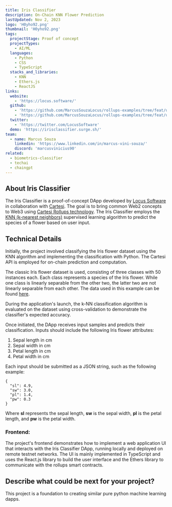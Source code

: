 ```yaml
---
title: Iris Classifier
description: On-Chain KNN Flower Prediction
lastUpdated: Nov 2, 2023
logo: 'H0yho92.png'
thumbnail: 'H0yho92.png'
tags:
  projectStage: Proof of concept
  projectTypes:
    - AI/ML
  languages:
    - Python
    - CSS
    - TypeScript
  stacks_and_libraries:
    - KNN
    - Ethers.js
    - ReactJS
links:
  website:
    - 'https://locus.software/'
  github:
    - 'https://github.com/MarcusSouzaLocus/rollups-examples/tree/feat/update-knn-1.0/knn'
    - 'https://github.com/MarcusSouzaLocus/rollups-examples/tree/feat/update-knn-1.0/frontend-knn'
  twitter:
    - 'https://twitter.com/LocusSoftware'
  demo: 'https://irisclassifier.surge.sh/'
team:
  - name: Marcus Souza
    linkedin: 'https://www.linkedin.com/in/marcus-vini-souza/'
    discord: 'marcusvinicius90'
related:
  - biometrics-classifier
  - techai
  - chaingpt
---
```


## About Iris Classifier

The Iris Classifier is a proof-of-concept DApp developed by
[Locus Software](http://locus.software) in collaboration with
[Cartesi](https://cartesi.io/). The goal is to bring common Web2 concepts to
Web3 using
[Cartesi Rollups technology](https://docs.cartesi.io/cartesi-rollups/). The Iris
Classifier employs the
[KNN (k-nearest neighbors)](https://en.wikipedia.org/wiki/K-nearest_neighbors_algorithm)
supervised learning algorithm to predict the species of a flower based on user
input.

## Technical Details

Initially, the project involved classifying the Iris flower dataset using the
KNN algorithm and implementing the classification with Python. The Cartesi API
is employed for on-chain prediction and computation.

The classic Iris flower dataset is used, consisting of three classes with 50
instances each. Each class represents a species of the Iris flower. While one
class is linearly separable from the other two, the latter two are not linearly
separable from each other. The data used in this example can be found
[here](https://github.com/yourgithubusername/iris-dataset-link).

During the application's launch, the k-NN classification algorithm is evaluated
on the dataset using cross-validation to demonstrate the classifier's expected
accuracy.

Once initiated, the DApp receives input samples and predicts their
classification. Inputs should include the following Iris flower attributes:

1. Sepal length in cm
2. Sepal width in cm
3. Petal length in cm
4. Petal width in cm

Each input should be submitted as a JSON string, such as the following example:

```
{
  "sl": 4.9,
  "sw": 3.0,
  "pl": 1.4,
  "pw": 0.3
}
```

Where **sl** represents the sepal length, **sw** is the sepal width, **pl** is
the petal length, and **pw** is the petal width.

### Frontend:

The project's frontend demonstrates how to implement a web application UI that
interacts with the Iris Classifier DApp, running locally and deployed on remote
testnet networks. The UI is mainly implemented in TypeScript and uses the
React.js library to build the user interface and the Ethers library to
communicate with the rollups smart contracts.

## Describe what could be next for your project?

This project is a foundation to creating similar pure python machine learning
dapps.
